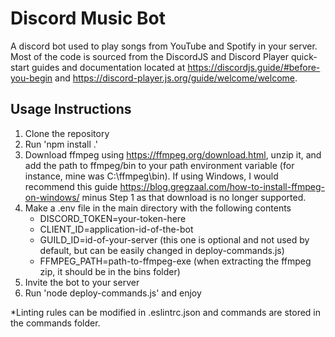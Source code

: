 # Discord Music Bot

A discord bot used to play songs from YouTube and Spotify in your server. Most of the code is sourced from the DiscordJS and Discord Player quick-start guides and documentation located at https://discordjs.guide/#before-you-begin and https://discord-player.js.org/guide/welcome/welcome.

## Usage Instructions
1. Clone the repository
2. Run 'npm install .'
3. Download ffmpeg using https://ffmpeg.org/download.html, unzip it, and add the path to ffmpeg/bin to your path environment variable (for instance, mine was C:\ffmpeg\bin). If using Windows, I would recommend this guide https://blog.gregzaal.com/how-to-install-ffmpeg-on-windows/ minus Step 1 as that download is no longer supported.
4. Make a .env file in the main directory with the following contents
    - DISCORD_TOKEN=your-token-here
    - CLIENT_ID=application-id-of-the-bot
    - GUILD_ID=id-of-your-server (this one is optional and not used by default, but can be easily changed in deploy-commands.js)
    - FFMPEG_PATH=path-to-ffmpeg-exe (when extracting the ffmpeg zip, it should be in the bins folder)
5. Invite the bot to your server
6. Run 'node deploy-commands.js' and enjoy

*Linting rules can be modified in .eslintrc.json and commands are stored in the commands folder.
